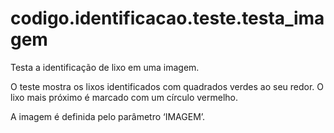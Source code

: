 <a id="module-codigo.identificacao.teste.testa_imagem"></a>

<a id="codigo-identificacao-teste-testa-imagem"></a>

# codigo.identificacao.teste.testa_imagem

Testa a identificação de lixo em uma imagem.

O teste mostra os lixos identificados com quadrados verdes ao seu redor. O lixo mais próximo é
marcado com um círculo vermelho.

A imagem é definida pelo parâmetro ‘IMAGEM’.
